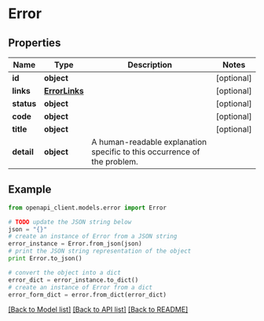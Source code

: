 # Error


## Properties
Name | Type | Description | Notes
------------ | ------------- | ------------- | -------------
**id** | **object** |  | [optional] 
**links** | [**ErrorLinks**](ErrorLinks.md) |  | [optional] 
**status** | **object** |  | [optional] 
**code** | **object** |  | [optional] 
**title** | **object** |  | [optional] 
**detail** | **object** | A human-readable explanation specific to this occurrence of the problem. | 

## Example

```python
from openapi_client.models.error import Error

# TODO update the JSON string below
json = "{}"
# create an instance of Error from a JSON string
error_instance = Error.from_json(json)
# print the JSON string representation of the object
print Error.to_json()

# convert the object into a dict
error_dict = error_instance.to_dict()
# create an instance of Error from a dict
error_form_dict = error.from_dict(error_dict)
```
[[Back to Model list]](../README.md#documentation-for-models) [[Back to API list]](../README.md#documentation-for-api-endpoints) [[Back to README]](../README.md)


